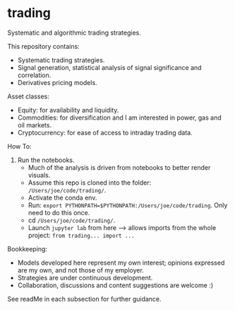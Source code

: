 # trading
Systematic and algorithmic trading strategies.


This repository contains:
- Systematic trading strategies.
- Signal generation, statistical analysis of signal significance and correlation.
- Derivatives pricing models.


Asset classes:
- Equity: for availability and liquidity.
- Commodities: for diversification and I am interested in power, gas and oil markets.
- Cryptocurrency: for ease of access to intraday trading data.


How To:
1. Run the notebooks.
   - Much of the analysis is driven from notebooks to better render visuals.
   - Assume this repo is cloned into the folder: `/Users/joe/code/trading/`.
   - Activate the conda env.
   - Run: `export PYTHONPATH=$PYTHONPATH:/Users/joe/code/trading`. Only need to do this once.
   - cd `/Users/joe/code/trading/`.
   - Launch `jupyter lab` from here --> allows imports from the whole project: `from trading... import ...`







Bookkeeping:
- Models developed here represent my own interest; opinions expressed are my own, and not those of my employer.
- Strategies are under continuous development.
- Collaboration, discussions and content suggestions are welcome :)


See readMe in each subsection for further guidance.
